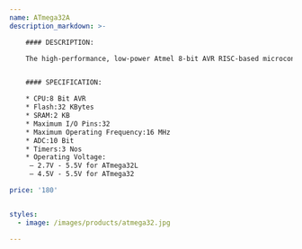 ```yaml
---
name: ATmega32A
description_markdown: >-

    #### DESCRIPTION:

    The high-performance, low-power Atmel 8-bit AVR RISC-based microcontroller combines 32KB of programmable flash memory, 2KB SRAM, 1KB EEPROM, an 8-channel 10-bit A/D converter, and a JTAG interface for on-chip debugging. The device supports throughput of 16 MIPS at 16 MHz and operates between 4.5-5.5 volts.


    #### SPECIFICATION:

    * CPU:8 Bit AVR
    * Flash:32 KBytes
    * SRAM:2 KB
    * Maximum I/O Pins:32
    * Maximum Operating Frequency:16 MHz
    * ADC:10 Bit
    * Timers:3 Nos
    * Operating Voltage:
     – 2.7V - 5.5V for ATmega32L
     – 4.5V - 5.5V for ATmega32

price: '180'


styles:
  - image: /images/products/atmega32.jpg

---
```

